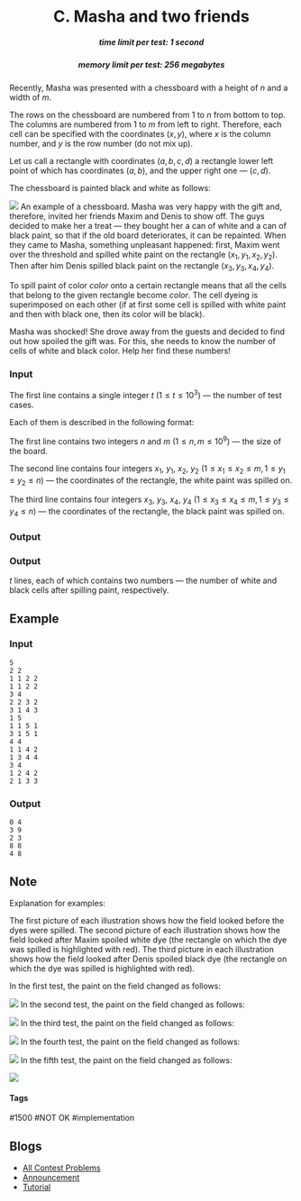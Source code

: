<h1 style='text-align: center;'> C. Masha and two friends</h1>

<h5 style='text-align: center;'>time limit per test: 1 second</h5>
<h5 style='text-align: center;'>memory limit per test: 256 megabytes</h5>

Recently, Masha was presented with a chessboard with a height of $n$ and a width of $m$.

The rows on the chessboard are numbered from $1$ to $n$ from bottom to top. The columns are numbered from $1$ to $m$ from left to right. Therefore, each cell can be specified with the coordinates $(x,y)$, where $x$ is the column number, and $y$ is the row number (do not mix up).

Let us call a rectangle with coordinates $(a,b,c,d)$ a rectangle lower left point of which has coordinates $(a,b)$, and the upper right one — $(c,d)$.

The chessboard is painted black and white as follows:

 ![](images/79cc316122f3150d22e18e287a4d589d8c3dcd27.png)  An example of a chessboard. Masha was very happy with the gift and, therefore, invited her friends Maxim and Denis to show off. The guys decided to make her a treat — they bought her a can of white and a can of black paint, so that if the old board deteriorates, it can be repainted. When they came to Masha, something unpleasant happened: first, Maxim went over the threshold and spilled white paint on the rectangle $(x_1,y_1,x_2,y_2)$. Then after him Denis spilled black paint on the rectangle $(x_3,y_3,x_4,y_4)$.

To spill paint of color $color$ onto a certain rectangle means that all the cells that belong to the given rectangle become $color$. The cell dyeing is superimposed on each other (if at first some cell is spilled with white paint and then with black one, then its color will be black).

Masha was shocked! She drove away from the guests and decided to find out how spoiled the gift was. For this, she needs to know the number of cells of white and black color. Help her find these numbers!

### Input

The first line contains a single integer $t$ ($1 \le t \le 10^3$) — the number of test cases.

Each of them is described in the following format:

The first line contains two integers $n$ and $m$ ($1 \le n,m \le 10^9$) — the size of the board.

The second line contains four integers $x_1$, $y_1$, $x_2$, $y_2$ ($1 \le x_1 \le x_2 \le m, 1 \le y_1 \le y_2 \le n$) — the coordinates of the rectangle, the white paint was spilled on.

The third line contains four integers $x_3$, $y_3$, $x_4$, $y_4$ ($1 \le x_3 \le x_4 \le m, 1 \le y_3 \le y_4 \le n$) — the coordinates of the rectangle, the black paint was spilled on.

### Output

### Output

 $t$ lines, each of which contains two numbers — the number of white and black cells after spilling paint, respectively.

## Example

### Input


```text
5
2 2
1 1 2 2
1 1 2 2
3 4
2 2 3 2
3 1 4 3
1 5
1 1 5 1
3 1 5 1
4 4
1 1 4 2
1 3 4 4
3 4
1 2 4 2
2 1 3 3
```
### Output


```text
0 4
3 9
2 3
8 8
4 8
```
## Note

Explanation for examples:

The first picture of each illustration shows how the field looked before the dyes were spilled. The second picture of each illustration shows how the field looked after Maxim spoiled white dye (the rectangle on which the dye was spilled is highlighted with red). The third picture in each illustration shows how the field looked after Denis spoiled black dye (the rectangle on which the dye was spilled is highlighted with red).

In the first test, the paint on the field changed as follows:

 ![](images/2e9491c2c7051b4335ce3beb9de32b632140dd9e.png) In the second test, the paint on the field changed as follows:

 ![](images/3dd3fae28f533b94c2b2aaba4a21ffe77dc7e758.png) In the third test, the paint on the field changed as follows:

 ![](images/6e7b9f3a583b5ec9989216b6d292ba6cc5ae618e.png) In the fourth test, the paint on the field changed as follows:

 ![](images/2a069be27cdca9277409426851f9b6e6af2a603d.png) In the fifth test, the paint on the field changed as follows:

 ![](images/e580e828bb7f2eff11e35e9c13a47bdc03b07743.png) 

#### Tags 

#1500 #NOT OK #implementation 

## Blogs
- [All Contest Problems](../Codeforces_Round_524_(Div._2).md)
- [Announcement](../blogs/Announcement.md)
- [Tutorial](../blogs/Tutorial.md)
